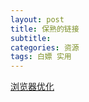 ```yaml
---
layout: post
title: 保熟的链接
subtitle: 
categories: 资源
tags: 白嫖 实用
---
```

[浏览器优化](https://www.luogu.com.cn/blog/YunQian/stylishstylus-wo-di-liu-lan-qi-wo-zuo-zhu# )
